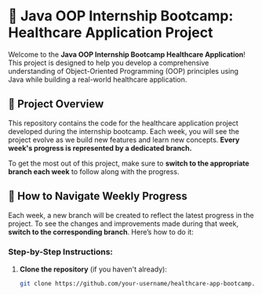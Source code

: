 # 🏥 Java OOP Internship Bootcamp: Healthcare Application Project

Welcome to the **Java OOP Internship Bootcamp Healthcare Application**! This project is designed to help you develop a comprehensive understanding of Object-Oriented Programming (OOP) principles using Java while building a real-world healthcare application. 

## 📌 Project Overview

This repository contains the code for the healthcare application project developed during the internship bootcamp. Each week, you will see the project evolve as we build new features and learn new concepts. **Every week's progress is represented by a dedicated branch.** 

To get the most out of this project, make sure to **switch to the appropriate branch each week** to follow along with the progress. 

## 🚀 How to Navigate Weekly Progress

Each week, a new branch will be created to reflect the latest progress in the project. To see the changes and improvements made during that week, **switch to the corresponding branch**. Here’s how to do it:

### Step-by-Step Instructions:

1. **Clone the repository** (if you haven't already):
   ```bash
   git clone https://github.com/your-username/healthcare-app-bootcamp.git
